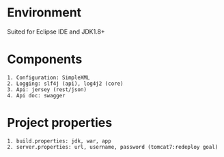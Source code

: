 # Environment
Suited for Eclipse IDE and JDK1.8+

# Components
	1. Configuration: SimpleXML
	2. Logging: slf4j (api), log4j2 (core)
	3. Api: jersey (rest/json)
	4. Api doc: swagger

# Project properties
	1. build.properties: jdk, war, app
	2. server.properties: url, username, password (tomcat7:redeploy goal)
